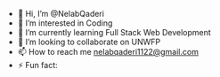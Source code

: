 - 👋 Hi, I’m @NelabQaderi
- 👀 I’m interested in Coding
- 🌱 I’m currently learning Full Stack Web Development  
- 💞️ I’m looking to collaborate on UNWFP
- 📫 How to reach me nelabqaderi1122@gmail.com
- ⚡ Fun fact:

<!---
NelabQaderi/NelabQaderi is a ✨ special ✨ repository because its `README.md` (this file) appears on your GitHub profile.
You can click the Preview link to take a look at your changes.
--->
